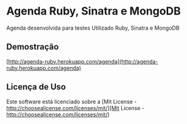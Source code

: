 # Agenda Ruby, Sinatra e MongoDB

Agenda desenvolvida para testes Utilizado Ruby, Sinatra e MongoDB

## Demostração

[http://agenda-ruby.herokuapp.com/agenda](http://agenda-ruby.herokuapp.com/agenda)

## Licença de Uso

Este software está licenciado sobre a [Mit License - http://choosealicense.com/licenses/mit/](Mit License - http://choosealicense.com/licenses/mit/)
